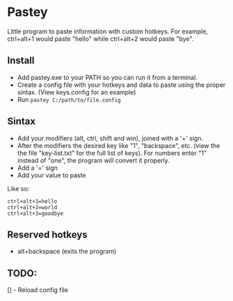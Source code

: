 # Pastey

Little program to paste information with custom hotkeys. For example, ctrl+alt+1 would paste "hello" while ctrl+alt+2 would paste "bye".

## Install

- Add pastey.exe to your PATH so you can run it from a terminal.
- Create a config file with your hotkeys and data to paste using the proper sintax. (View keys.config for an example)
- Run `pastey C:/path/to/file.config`

## Sintax

- Add your modifiers (alt, ctrl, shift and win), joined with a '+' sign. 
- After the modifiers the desired key like "1", "backspace", etc. (view the the file "key-list.txt" for the full list of keys). For numbers enter "1" instead of "one", the program will convert it properly. 
- Add a '=' sign
- Add your value to paste

Like so: 

```
ctrl+alt+1=hello
ctrl+alt+2=world
ctrl+alt+3=goodbye
```

## Reserved hotkeys

- alt+backspace (exits the program)

## TODO:
[] - Reload config file
